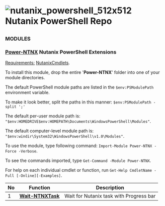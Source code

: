 # ![nutanix_powershell_512x512](https://user-images.githubusercontent.com/6964549/39462720-19304898-4d1c-11e8-928b-3fcd0d3e2b9f.png)Nutanix PowerShell Repo

##
### MODULES

### [<ins>Power-NTNX</ins>](https://github.com/rgel/Nutanix/tree/master/Power-NTNX) Nutanix PowerShell Extensions

<ins>Requirements:</ins> [NutanixCmdlets](https://portal.nutanix.com/#/page/docs/details?targetId=API_Ref-Acr_v4_6:man_ps_cmdlets_install_r.html).

To install this module, drop the entire '<b>Power-NTNX</b>' folder into one of your module directories.

The default PowerShell module paths are listed in the `$env:PSModulePath` environment variable.

To make it look better, split the paths in this manner: `$env:PSModulePath -split ';'`

The default per-user module path is: `"$env:HOMEDRIVE$env:HOMEPATH\Documents\WindowsPowerShell\Modules"`.

The default computer-level module path is: `"$env:windir\System32\WindowsPowerShell\v1.0\Modules"`.

To use the module, type following command: `Import-Module Power-NTNX -Force -Verbose`.

To see the commands imported, type `Get-Command -Module Power-NTNX`.

For help on each individual cmdlet or function, run `Get-Help CmdletName -Full [-Online][-Examples]`.

|No|Function|Description|
|----|----|----|
|1|[<b>Wait-NTNXTask</b>](https://ps1code.com)|Wait for Nutanix task with Progress bar|
